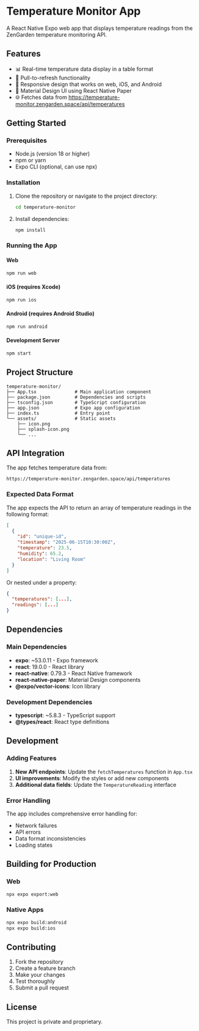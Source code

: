 # Temperature Monitor App

A React Native Expo web app that displays temperature readings from the ZenGarden temperature monitoring API.

## Features

- 📊 Real-time temperature data display in a table format
- 🔄 Pull-to-refresh functionality
- 📱 Responsive design that works on web, iOS, and Android
- 🎨 Material Design UI using React Native Paper
- 🌐 Fetches data from https://temperature-monitor.zengarden.space/api/temperatures

## Getting Started

### Prerequisites

- Node.js (version 18 or higher)
- npm or yarn
- Expo CLI (optional, can use npx)

### Installation

1. Clone the repository or navigate to the project directory:
   ```bash
   cd temperature-monitor
   ```

2. Install dependencies:
   ```bash
   npm install
   ```

### Running the App

#### Web
```bash
npm run web
```

#### iOS (requires Xcode)
```bash
npm run ios
```

#### Android (requires Android Studio)
```bash
npm run android
```

#### Development Server
```bash
npm start
```

## Project Structure

```
temperature-monitor/
├── App.tsx              # Main application component
├── package.json         # Dependencies and scripts
├── tsconfig.json        # TypeScript configuration
├── app.json             # Expo app configuration
├── index.ts             # Entry point
└── assets/              # Static assets
    ├── icon.png
    ├── splash-icon.png
    └── ...
```

## API Integration

The app fetches temperature data from:
```
https://temperature-monitor.zengarden.space/api/temperatures
```

### Expected Data Format

The app expects the API to return an array of temperature readings in the following format:

```json
[
  {
    "id": "unique-id",
    "timestamp": "2025-06-15T10:30:00Z",
    "temperature": 23.5,
    "humidity": 65.2,
    "location": "Living Room"
  }
]
```

Or nested under a property:
```json
{
  "temperatures": [...],
  "readings": [...]
}
```

## Dependencies

### Main Dependencies
- **expo**: ~53.0.11 - Expo framework
- **react**: 19.0.0 - React library
- **react-native**: 0.79.3 - React Native framework
- **react-native-paper**: Material Design components
- **@expo/vector-icons**: Icon library

### Development Dependencies
- **typescript**: ~5.8.3 - TypeScript support
- **@types/react**: React type definitions

## Development

### Adding Features

1. **New API endpoints**: Update the `fetchTemperatures` function in `App.tsx`
2. **UI improvements**: Modify the styles or add new components
3. **Additional data fields**: Update the `TemperatureReading` interface

### Error Handling

The app includes comprehensive error handling for:
- Network failures
- API errors
- Data format inconsistencies
- Loading states

## Building for Production

### Web
```bash
npx expo export:web
```

### Native Apps
```bash
npx expo build:android
npx expo build:ios
```

## Contributing

1. Fork the repository
2. Create a feature branch
3. Make your changes
4. Test thoroughly
5. Submit a pull request

## License

This project is private and proprietary.

